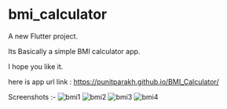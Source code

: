 # bmi_calculator

A new Flutter project.

Its Basically a simple BMI calculator app.

I hope you like it.

here is app url link : https://punitparakh.github.io/BMI_Calculator/

Screenshots :-
![bmi1](https://user-images.githubusercontent.com/85092944/167287810-aeafa09c-876f-4149-8261-d7e3f347cfec.jpg=100x100)
![bmi2](https://user-images.githubusercontent.com/85092944/167287823-4ef60c02-a049-4865-9d62-5dfd70e7d0ac.jpg)
![bmi3](https://user-images.githubusercontent.com/85092944/167287821-571666fb-4b14-4358-a21a-aa320a9e148a.jpg)
![bmi4](https://user-images.githubusercontent.com/85092944/167287820-ca945f1a-32e6-46c0-8601-adca9f68751f.jpg)
